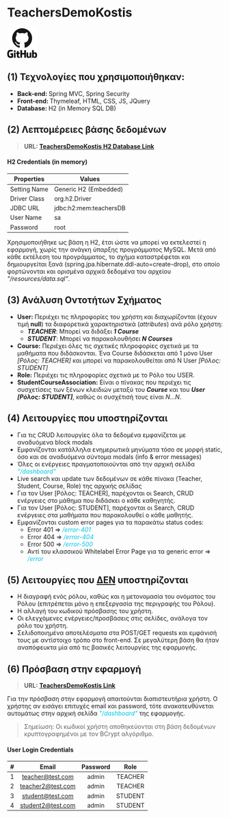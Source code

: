 # TeachersDemoKostis 
<a href="https://github.com/Kostisef/TeachersDemoKostis" target="_blank">
    <img src="https://github.com/devicons/devicon/blob/master/icons/github/github-original-wordmark.svg" title="TeachersDemoKostis GitHub Repo" alt="TeachersDemoKostis GitHub Repo" width="70" height="70"/>
  </a>

## (1) Τεχνολογίες που χρησιμοποιήθηκαν: </h2>
- <b>Back-end: </b> Spring MVC, Spring Security
- <b>Front-end: </b> Thymeleaf, HTML, CSS, JS, JQuery
- <b>Database: </b> H2 (in Memory SQL DB)


## (2) Λεπτομέρειες βάσης δεδομένων</h2>
> <div style="font-weight: bold">URL: <a href="http://localhost:8585/teachersDemoKostis/h2-console/">TeachersDemoKostis H2 Database Link</a></div>

#### H2 Credentials (in memory)
| Properties    | Values                 |
|---------------|------------------------|
| Setting Name	 | Generic H2 (Embedded)  |
| Driver Class  | org.h2.Driver          |
| JDBC URL      | jdbc:h2:mem:teachersDB |
| User Name     | sa                     |
| Password      | root                   |


<div>Χρησιμοποιήθηκε ως βάση η H2, έτσι ώστε να μπορεί να εκτελεστεί η εφαρμογή, χωρίς την ανάγκη ύπαρξης προγράμματος MySQL.
Μετά από κάθε εκτέλεση του προγράμματος, το σχήμα καταστρέφεται και δημιουργείται ξανά (spring.jpa.hibernate.ddl-auto=create-drop), στο οποίο φορτώνονται και ορισμένα
αρχικά δεδομένα του αρχείου <span style="font-style: italic">"/resources/data.sql"</span>.</div>

## (3) Ανάλυση Οντοτήτων Σχήματος
- **User:** Περιέχει τις πληροφορίες του χρήστη και διαχωρίζονται (έχουν τιμή **null**) τα διαφορετικά χαρακτηριστικά (_attributes_) ανά ρόλο χρήστη:
  - **_TEACHER_**: Μπορεί να διδάξει **_1 Course_**
  - **_STUDENT_**: Μπορεί να παρακολουθήσει **_N Courses_**
- **Course:** Περιέχει όλες τις σχετικές πληροφορίες σχετικά με τα μαθήματα που διδάσκονται. Ένα Course διδάσκεται από 1 μόνο User _[Ρόλος: TEACHER]_ και μπορεί να παρακολουθείται από N User _[Ρόλος: STUDENT]_ 
- **Role:** Περιέχει τις πληροφορίες σχετικά με το Ρόλο του USER.
- **StudentCourseAssociation:** Είναι ο πίνακας που περιέχει τις συσχετίσεις των ξένων κλειδιών μεταξύ του **_Course_** και του **_User [Ρόλος: STUDENT]_**, καθώς οι συσχέτισή τους είναι _N...N_.

## (4) Λειτουργίες που υποστηρίζονται</h2>

- Για τις CRUD λειτουργίες όλα τα δεδομένα εμφανίζεται με αναδυόμενα block modals</li>
- Εμφανίζονται κατάλληλα ενημερωτικά μηνύματα τόσο σε μορφή static, όσο και σε αναδυόμενα σύντομα modals (info & error messages)
- Όλες οι ενέργειες πραγματοποιούνται από την αρχική σελίδα <span style="font-style: italic; color: #00c7e3">"/dashboard"</span>
- Live search και update των δεδομένων σε κάθε πίνακα (Teacher, Student, Course, Role) της αρχικής σελίδας
- Για τον User [Ρόλος: TEACHER], παρέχονται οι Search, CRUD ενέργειες στο μάθημα που διδάσκει ο κάθε καθηγητής.
- Για τον User [Ρόλος: STUDENT], παρέχονται οι Search, CRUD ενέργειες στα μαθήματα που παρακολουθεί ο κάθε μαθητής.
- Εμφανίζονται custom error pages για τα παρακάτω status codes:
  - Error 401 &rArr; <span style="font-style: italic; color: #00c7e3">/error-401</span>
  - Error 404 &rArr; <span style="font-style: italic; color: #00c7e3">/error-404</span>
  - Error 500 &rArr; <span style="font-style: italic; color: #00c7e3">/error-500</span>
  - Αντί του κλασσικού Whitelabel Error Page για τα generic error &rArr; <span style="font-style: italic; color: #00c7e3">/error</span>

## (5) Λειτουργίες που <span style="text-decoration: underline;">ΔΕΝ</span> υποστηρίζονται</h2>

- Η διαγραφή ενός ρόλου, καθώς και η μετονομασία του ονόματος του Ρόλου (επιτρέπεται μόνο η επεξεργασία της περιγραφής του Ρόλου).
- Η αλλαγή του κωδικού πρόσβασης του χρήστη.
- Οι ελεγχόμενες ενέργειες/προσβάσεις στις σελίδες, ανάλογα τον ρόλο του χρήστη.
- Σελιδοποιημένα αποτελέσματα στα POST/GET requests και εμφάνισή τους με αντίστοιχο τρόπο στο front-end. Σε μεγαλύτερη βάση θα ήταν αναπόφευκτα μία από τις βασικές λειτουργίες της εφαρμογής.

## (6) Πρόσβαση στην εφαρμογή</h2>
> <div style="font-weight: bold">URL: <a href="http://localhost:8585/teachersDemoKostis/login">TeachersDemoKostis Link</a></div>
<div>Για την πρόσβαση στην εφαρμογή απαιτούνται διαπιστευτήρια χρήστη. Ο χρήστης αν εισάγει επιτυχές email και password,
τότε ανακατευθύνεται αυτομάτως στην αρχική σελίδα <span style="font-style: italic; color: #00c7e3">"/dashboard"</span> της εφαρμογής.</div>

> Σημείωση: Οι κωδικοί χρήστη αποθηκεύονται στη βάση δεδομένων κρυπτογραφημένοι με τον BCrypt αλγόριθμο.

#### User Login Credentials
| # |       Email       | Password |  Role   |
|:-:|:-----------------:|:--------:|:-------:|
| 1 | teacher@test.com  |  admin   | TEACHER |
| 2 | teacher2@test.com |  admin   | TEACHER |
| 3 | student@test.com  |  admin   | STUDENT |
| 4 | student2@test.com |  admin   | STUDENT |
